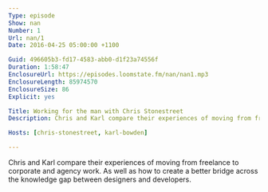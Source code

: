 ```yaml
---
Type: episode
Show: nan
Number: 1
Url: nan/1
Date: 2016-04-25 05:00:00 +1100

Guid: 496605b3-fd17-4583-abb0-d1f23a74556f
Duration: 1:58:47
EnclosureUrl: https://episodes.loomstate.fm/nan/nan1.mp3
EnclosureLength: 85974570
EnclosureSize: 86
Explicit: yes

Title: Working for the man with Chris Stonestreet
Description: Chris and Karl compare their experiences of moving from freelance to working for the man and how to bridge the crossover knowledge gap with designers and developers.

Hosts: [chris-stonestreet, karl-bowden]

---
```


Chris and Karl compare their experiences of moving from freelance to corporate and agency work. As well as how to create a better bridge across the knowledge gap between designers and developers.
